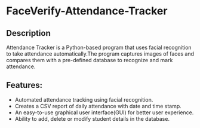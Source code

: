 # FaceVerify-Attendance-Tracker

## Description
Attendance Tracker is a Python-based program that uses facial recognition to take attendance automatically.The program captures images of faces and compares them with a pre-defined database to recognize and mark attendance.
## Features:
<ul>
  <li>Automated attendance tracking using facial recognition.</li>
  <li> Creates a CSV report of daily attendance with date and time stamp.</li>
  <li> An easy-to-use graphical user interface(GUI) for better user experience.</li>
  <li>Ability to add, delete or modify student details in the database.</li>
  </ul>
  
